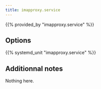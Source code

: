 ```yaml
---
title: imapproxy.service
---
```


{{% provided_by "imapproxy.service" %}}

## Options

{{% systemd_unit "imapproxy.service" %}}

## Additionnal notes

Nothing here.